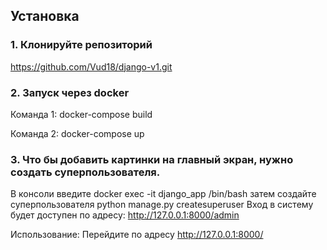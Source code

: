 
## Установка
### 1. Клонируйте репозиторий
https://github.com/Vud18/django-v1.git
### 2. Запуск через docker

Команда 1: docker-compose build

Команда 2: docker-compose up

### 3. Что бы добавить картинки на главный экран, нужно создать суперпользователя.
В консоли введите docker exec -it django_app /bin/bash
затем создайте суперпользователя python manage.py createsuperuser
Вход в систему будет доступен по адресу: http://127.0.0.1:8000/admin

Использование: Перейдите по адресу http://127.0.0.1:8000/
